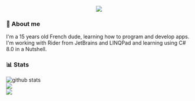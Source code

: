 <p align=center>
  <img src="https://i.imgur.com/rQkBUgo.gif">
</p>


### 🤔 About me
<p>I'm a 15 years old French dude, learning how to program and develop apps.<br/>
I'm working with Rider from JetBrains and LINQPad and learning using C# 8.0 in a Nutshell.</p>

### 📊 Stats

<p align=center>
  
<img aling=center src="https://github-readme-stats.vercel.app/api?username=anuraghazra&show_icons=true&theme=darcula" alt="github stats"/></br>
<img src="https://github-readme-stats.vercel.app/api/top-langs/?username=Astyr6&hide=batchfile,nsis&theme=darcula"/><br/>
<img src="https://visitor-badge.laobi.icu/badge?page_id=Astyr6.Astyr6"/><br/>

</p>
